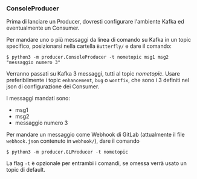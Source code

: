### ConsoleProducer

Prima di lanciare un Producer, dovresti configurare l'ambiente Kafka ed eventualmente un Consumer.

Per mandare uno o più messaggi da linea di comando su Kafka in un topic specifico, posizionarsi nella cartella `Butterfly/` e dare il comando:

    $ python3 -m producer.ConsoleProducer -t nometopic msg1 msg2 "messaggio numero 3"

Verranno passati su Kafka 3 messaggi, tutti al topic *nometopic*. Usare preferibilmente i topic `enhancement`, `bug` o `wontfix`, che sono i 3 definiti nel json
di configurazione dei Consumer.

I messaggi mandati sono:
* msg1
* msg2
* messaggio numero 3

Per mandare un messaggio come Webhook di GitLab (attualmente il file `webhook.json` contenuto in `webhook/`), dare il comando

    $ python3 -m producer.GLProducer -t nometopic

La flag `-t` è opzionale per entrambi i comandi, se omessa verrà usato un topic di default.